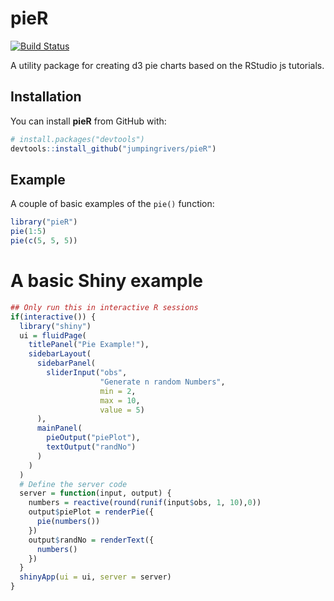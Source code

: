 <!-- README.md is generated from README.Rmd. Please edit that file -->
pieR
====

[![Build Status](https://travis-ci.org/jumpingrivers/pieR.svg?branch=master)](https://travis-ci.org/jumpingrivers/pieR)

A utility package for creating d3 pie charts based on the RStudio js tutorials.

Installation
------------

You can install **pieR** from GitHub with:

``` r
# install.packages("devtools")
devtools::install_github("jumpingrivers/pieR")
```

Example
-------

A couple of basic examples of the `pie()` function:

``` r
library("pieR")
pie(1:5)
pie(c(5, 5, 5))
```

A basic Shiny example
=====================

``` r
## Only run this in interactive R sessions
if(interactive()) {
  library("shiny")
  ui = fluidPage(
    titlePanel("Pie Example!"),
    sidebarLayout(
      sidebarPanel(
        sliderInput("obs", 
                    "Generate n random Numbers", 
                    min = 2, 
                    max = 10, 
                    value = 5)
      ),
      mainPanel(
        pieOutput("piePlot"),
        textOutput("randNo")
      )
    )
  )
  # Define the server code
  server = function(input, output) {
    numbers = reactive(round(runif(input$obs, 1, 10),0))
    output$piePlot = renderPie({
      pie(numbers())
    })
    output$randNo = renderText({
      numbers()
    })
  }
  shinyApp(ui = ui, server = server)
}
```
